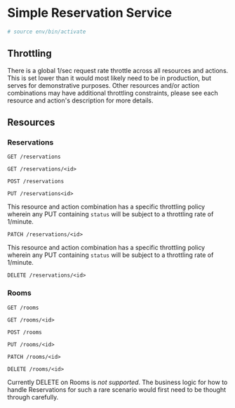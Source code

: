 # Simple Reservation Service

```bash
# source env/bin/activate
```

## Throttling

There is a global 1/sec request rate throttle across all resources and actions. This is set lower than it would most
likely need to be in production, but serves for demonstrative purposes. Other resources and/or action combinations may
have additional throttling constraints, please see each resource and action's description for more details.

## Resources

### Reservations

`GET /reservations`

`GET /reservations/<id>`

`POST /reservations`

`PUT /reservations<id>`

This resource and action combination has a specific throttling policy wherein any PUT containing `status` will be subject
to a throttling rate of 1/minute.

`PATCH /reservations/<id>`

This resource and action combination has a specific throttling policy wherein any PUT containing `status` will be subject
to a throttling rate of 1/minute.

`DELETE /reservations/<id>`

### Rooms

`GET /rooms`

`GET /rooms/<id>`

`POST /rooms`

`PUT /rooms/<id>`

`PATCH /rooms/<id>`

`DELETE /rooms/<id>`

Currently DELETE on Rooms is *not supported*. The business logic for how to handle Reservations for such a rare scenario
would first need to be thought through carefully.